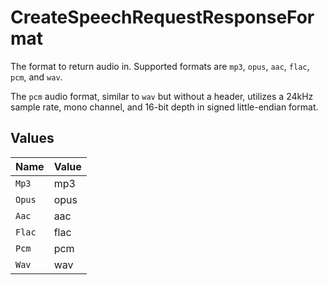 # CreateSpeechRequestResponseFormat

The format to return audio in. 
Supported formats are `mp3`, `opus`, `aac`, `flac`, `pcm`, and `wav`. 

The `pcm` audio format, similar to `wav` but without a header, utilizes a 24kHz sample rate, mono channel, and 16-bit depth in signed little-endian format.


## Values

| Name   | Value  |
| ------ | ------ |
| `Mp3`  | mp3    |
| `Opus` | opus   |
| `Aac`  | aac    |
| `Flac` | flac   |
| `Pcm`  | pcm    |
| `Wav`  | wav    |